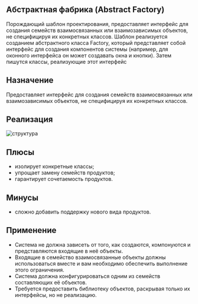 Абстрактная фабрика (Abstract Factory)
-------------------------
 Порождающий шаблон проектирования, предоставляет интерфейс для создания семейств взаимосвязанных 
 или взаимозависимых объектов, не специфицируя их конкретных классов. 
 Шаблон реализуется созданием абстрактного класса Factory, который представляет собой интерфейс 
 для создания компонентов системы (например, для оконного интерфейса он может создавать окна и кнопки). 
 Затем пишутся классы, реализующие этот интерфейс
  
Назначение
-------------------------
 Предоставляет интерфейс для создания семейств взаимосвязанных или взаимозависимых объектов, 
 не специфицируя их конкретных классов.

Реализация
-------------------------

![структура](https://github.com/EvgeniyShipov/patterns/tree/master/src/main/resources/Abstract_factory_UML.png)

Плюсы
-------------------------
 - изолирует конкретные классы;
 - упрощает замену семейств продуктов;
 - гарантирует сочетаемость продуктов.
 
Минусы
-------------------------
 - сложно добавить поддержку нового вида продуктов.

Применение
-------------------------
 - Система не должна зависеть от того, как создаются, компонуются и представляются входящие в неё объекты.
 - Входящие в семейство взаимосвязанные объекты должны использоваться вместе и вам необходимо обеспечить выполнение этого ограничения.
 - Система должна конфигурироваться одним из семейств составляющих её объектов.
 - Требуется предоставить библиотеку объектов, раскрывая только их интерфейсы, но не реализацию.